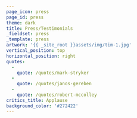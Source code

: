 ```yaml
---
page_icon: press
page_id: press
theme: dark
title: Press/Testimonials
_fieldset: press
_template: press
artwork: '{{ _site_root }}assets/img/tim-1.jpg'
vertical_position: top
horizontal_position: right
quotes:
  -
    quote: /quotes/mark-stryker
  -
    quote: /quotes/janos-gereben
  -
    quote: /quotes/robert-mccolley
critics_title: Applause
background_color: '#272422'
---
```













